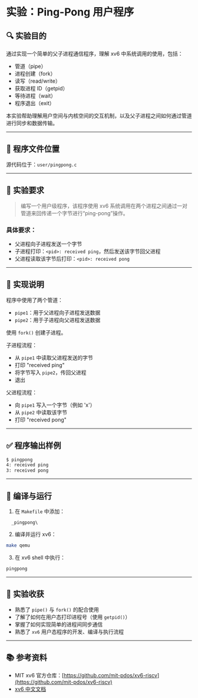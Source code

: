 # 实验：Ping-Pong 用户程序

## 🔍 实验目的

通过实现一个简单的父子进程通信程序，理解 xv6 中系统调用的使用，包括：

- 管道（pipe）
- 进程创建（fork）
- 读写（read/write）
- 获取进程 ID（getpid）
- 等待进程（wait）
- 程序退出（exit）

本实验帮助理解用户空间与内核空间的交互机制，以及父子进程之间如何通过管道进行同步和数据传输。

---

## 📁 程序文件位置

源代码位于：`user/pingpong.c`

---

## 📌 实验要求

> 编写一个用户级程序，该程序使用 xv6 系统调用在两个进程之间通过一对管道来回传递一个字节进行“ping-pong”操作。

### 具体要求：
- 父进程向子进程发送一个字节
- 子进程打印：`<pid>: received ping`，然后发送该字节回父进程
- 父进程读取该字节后打印：`<pid>: received pong`

---

## 🔨 实现说明

程序中使用了两个管道：
- `pipe1`：用于父进程向子进程发送数据
- `pipe2`：用于子进程向父进程发送数据

使用 `fork()` 创建子进程。

子进程流程：
- 从 `pipe1` 中读取父进程发送的字节
- 打印 "received ping"
- 将字节写入 `pipe2`，传回父进程
- 退出

父进程流程：
- 向 `pipe1` 写入一个字节（例如 'x'）
- 从 `pipe2` 中读取该字节
- 打印 "received pong"

---

## ✅ 程序输出样例

```bash
$ pingpong
4: received ping
3: received pong
```

---

## 🔗 编译与运行

1. 在 `Makefile` 中添加：

```
  _pingpong\
```

2. 编译并运行 xv6：

```bash
make qemu
```

3. 在 xv6 shell 中执行：

```bash
pingpong
```

---

## 🧠 实验收获

- 熟悉了 `pipe()` 与 `fork()` 的配合使用
- 了解了如何在用户态打印进程号（使用 `getpid()`）
- 掌握了如何实现简单的进程间同步通信
- 熟悉了 `xv6` 用户态程序的开发、编译与执行流程

---

## 📚 参考资料

- MIT xv6 官方仓库：[https://github.com/mit-pdos/xv6-riscv](https://github.com/mit-pdos/xv6-riscv)
- [xv6 中文文档](https://xv6.dgs.zone/)
